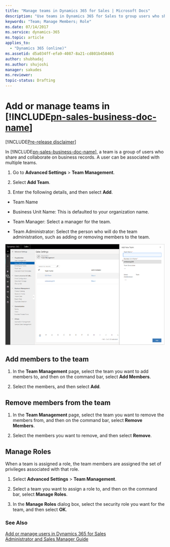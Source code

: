 ```yaml
---
title: "Manage teams in Dynamics 365 for Sales | Microsoft Docs"
description: "Use teams in Dynamics 365 for Sales to group users who share and collaborate on business records.  "
keywords: "Team; Manage Members; Role"
ms.date: 07/14/2017
ms.service: dynamics-365
ms.topic: article
applies_to:
  - "Dynamics 365 (online)"
ms.assetid: d5a034ff-efa9-4087-8a21-cd801b458465
author: shubhadaj
ms.author: shujoshi
manager: sakudes
ms.reviewer: 
topic-status: Drafting
---
```


# Add or manage teams in [!INCLUDE[pn-sales-business-doc-name](../includes/pn-sales-business-doc-name.md)]

[!INCLUDE[Pre-release disclaimer](../includes/cc-beta-prerelease-disclaimer.md)]

In [!INCLUDE[pn-sales-business-doc-name](../includes/pn-sales-business-doc-name.md)], a team is a group of users who share and collaborate on business records. A user can be associated with multiple teams.

1.  Go to **Advanced Settings** &gt; **Team Management**.

2.  Select **Add Team**.

3.  Enter the following details, and then select **Add**.

  -   Team Name

  -   Business Unit Name: This is defaulted to your organization name.

  -   Team Manager: Select a manager for the team.

  -   Team Administrator: Select the person who will do the team administration, such as adding or removing members to the team.

 ![Add New Team dialog box in Advanced Settings](media/add-new-team-dialog-box.png "Add New Team dialog box in Advanced Settings")  

## Add members to the team

1.  In the **Team Management** page, select the team you want to add members to, and then on the command bar, select **Add Members**.

2.  Select the members, and then select **Add**.

## Remove members from the team

1.  In the **Team Management** page, select the team you want to remove the members from, and then on the command bar, select **Remove Members**.

2.  Select the members you want to remove, and then select **Remove**.

## Manage Roles

When a team is assigned a role, the team members are assigned the set of privileges associated with that role.

1.  Select **Advanced Settings** &gt; **Team Management**.

2.  Select a team you want to assign a role to, and then on the command bar, select **Manage Roles**.

3.  In the **Manage Roles** dialog box, select the security role you want for the team, and then select **OK**.

### See Also
[Add or manage users in Dynamics 365 for Sales](add-edit-users.md)   
[Administrator and Sales Manager Guide](administrator-sales-manager-guide.md)

